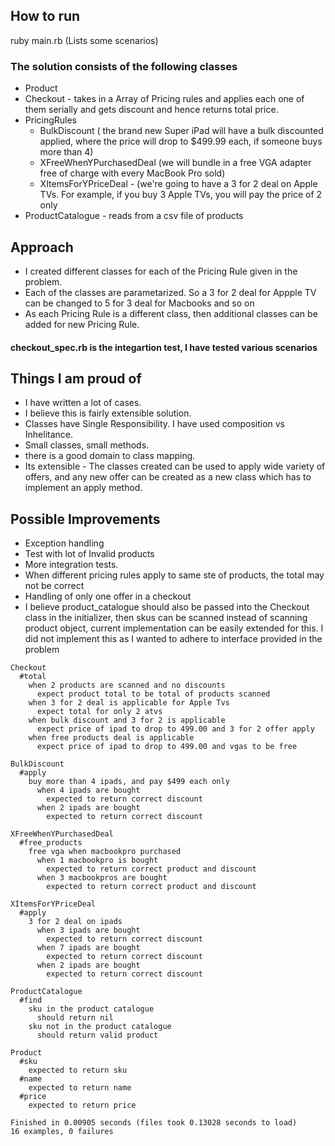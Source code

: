 ## How to run
ruby main.rb (Lists some scenarios)

### The solution consists of the following classes
- Product 
- Checkout - takes in a Array of Pricing rules and applies each one of them serially and gets discount and hence returns total price.
- PricingRules
    -  BulkDiscount ( the brand new Super iPad will have a bulk discounted applied, where the price will drop to $499.99 each, if someone buys more than 4)
    -  XFreeWhenYPurchasedDeal (we will bundle in a free VGA adapter free of charge with every MacBook Pro sold)
    - XItemsForYPriceDeal - (we're going to have a 3 for 2 deal on Apple TVs. For example, if you buy 3 Apple TVs, you will pay the price of 2 only
- ProductCatalogue - reads from a csv file of products


## Approach 

- I created different classes for each of the Pricing Rule given in the problem. 
- Each of the classes are parametarized. So a 3 for 2 deal for Appple TV can be changed to 5 for 3 deal for Macbooks and so on
- As each Pricing Rule is a different class, then additional classes can be added for new Pricing Rule. 

#### checkout_spec.rb is the integartion test, I have tested various scenarios
## Things I am proud of
 
- I have written a lot of cases. 
- I believe this is fairly extensible solution.
- Classes have Single Responsibility. I have used composition vs Inhelitance.
- Small classes, small methods.
- there is a good domain to class mapping.
- Its extensible - The classes created can be used to apply wide variety of offers, and any new offer can be created as a new class which has to implement an apply method. 

## Possible Improvements
- Exception handling
- Test with lot of Invalid products
- More integration tests. 
- When different pricing rules apply to same ste of products, the total may not be correct
- Handling of only one offer in a checkout 
- I believe product_catalogue should also be passed into the Checkout class in the initializer, then skus can be scanned instead of scanning product object, current implementation can be easily extended for this. I did not implement this as I wanted to adhere to interface provided in the problem 

```
Checkout
  #total
    when 2 products are scanned and no discounts
      expect product total to be total of products scanned
    when 3 for 2 deal is applicable for Apple Tvs
      expect total for only 2 atvs
    when bulk discount and 3 for 2 is applicable
      expect price of ipad to drop to 499.00 and 3 for 2 offer apply
    when free products deal is applicable
      expect price of ipad to drop to 499.00 and vgas to be free

BulkDiscount
  #apply
    buy more than 4 ipads, and pay $499 each only
      when 4 ipads are bought
        expected to return correct discount
      when 2 ipads are bought
        expected to return correct discount

XFreeWhenYPurchasedDeal
  #free_products
    free vga when macbookpro purchased
      when 1 macbookpro is bought
        expected to return correct product and discount
      when 3 macbookpros are bought
        expected to return correct product and discount

XItemsForYPriceDeal
  #apply
    3 for 2 deal on ipads
      when 3 ipads are bought
        expected to return correct discount
      when 7 ipads are bought
        expected to return correct discount
      when 2 ipads are bought
        expected to return correct discount

ProductCatalogue
  #find
    sku in the product catalogue
      should return nil
    sku not in the product catalogue
      should return valid product

Product
  #sku
    expected to return sku
  #name
    expected to return name
  #price
    expected to return price

Finished in 0.00905 seconds (files took 0.13028 seconds to load)
16 examples, 0 failures

```
